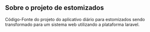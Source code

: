 ## Sobre o projeto de estomizados
Código-Fonte do projeto do aplicativo diário para estomizados sendo transformado para um sistema web utilizando a plataforma laravel.
